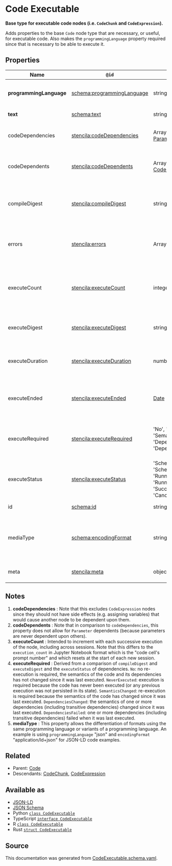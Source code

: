 # Code Executable

**Base type for executable code nodes (i.e. `CodeChunk` and `CodeExpression`).**

Adds properties to the base `Code` node type that are necessary, or useful, for executable code. Also makes the `programmingLanguage` property required since that is necessary to be able to execute it.

## Properties

| Name                    | `@id`                                                                         | Type                                                                                                               | Description                                                                             | Inherited from                      |
| ----------------------- | ----------------------------------------------------------------------------- | ------------------------------------------------------------------------------------------------------------------ | --------------------------------------------------------------------------------------- | ----------------------------------- |
| **programmingLanguage** | [schema:programmingLanguage](https://schema.org/programmingLanguage)          | string                                                                                                             | The programming language of the code.                                                   | [Code](Code.md)                     |
| **text**                | [schema:text](https://schema.org/text)                                        | string                                                                                                             | The text of the code.                                                                   | [Code](Code.md)                     |
| codeDependencies        | [stencila:codeDependencies](https://schema.stenci.la/codeDependencies.jsonld) | Array of ([CodeChunk](CodeChunk.md) _or_ [Parameter](Parameter.md))                                                | The upstream dependencies of the code. See note [1](#notes).                            | [CodeExecutable](CodeExecutable.md) |
| codeDependents          | [stencila:codeDependents](https://schema.stenci.la/codeDependents.jsonld)     | Array of ([CodeChunk](CodeChunk.md) _or_ [CodeExpression](CodeExpression.md))                                      | The downstream dependents of the code. See note [2](#notes).                            | [CodeExecutable](CodeExecutable.md) |
| compileDigest           | [stencila:compileDigest](https://schema.stenci.la/compileDigest.jsonld)       | string                                                                                                             | A digest of the content, semantics and dependencies of the node.                        | [CodeExecutable](CodeExecutable.md) |
| errors                  | [stencila:errors](https://schema.stenci.la/errors.jsonld)                     | Array of [CodeError](CodeError.md)                                                                                 | Errors when compiling (e.g. syntax errors) or executing the chunk.                      | [CodeExecutable](CodeExecutable.md) |
| executeCount            | [stencila:executeCount](https://schema.stenci.la/executeCount.jsonld)         | integer                                                                                                            | A count of the number of times that the node has been executed. See note [3](#notes).   | [CodeExecutable](CodeExecutable.md) |
| executeDigest           | [stencila:executeDigest](https://schema.stenci.la/executeDigest.jsonld)       | string                                                                                                             | The `compileDigest` of the node when it was last executed.                              | [CodeExecutable](CodeExecutable.md) |
| executeDuration         | [stencila:executeDuration](https://schema.stenci.la/executeDuration.jsonld)   | number                                                                                                             | Duration in seconds of the last execution of the code.                                  | [CodeExecutable](CodeExecutable.md) |
| executeEnded            | [stencila:executeEnded](https://schema.stenci.la/executeEnded.jsonld)         | [Date](Date.md)                                                                                                    | The date-time that the the last execution of the code ended.                            | [CodeExecutable](CodeExecutable.md) |
| executeRequired         | [stencila:executeRequired](https://schema.stenci.la/executeRequired.jsonld)   | 'No', 'NeverExecuted', 'SemanticsChanged', 'DependenciesChanged', 'DependenciesFailed'                             | Whether, and why, a node requires execution or re-execution. See note [4](#notes).      | [CodeExecutable](CodeExecutable.md) |
| executeStatus           | [stencila:executeStatus](https://schema.stenci.la/executeStatus.jsonld)       | 'Scheduled', 'ScheduledPreviouslyFailed', 'Running', 'RunningPreviouslyFailed', 'Succeeded', 'Failed', 'Cancelled' | Status of the most recent, including any current, execution of the code.                | [CodeExecutable](CodeExecutable.md) |
| id                      | [schema:id](https://schema.org/id)                                            | string                                                                                                             | The identifier for this item.                                                           | [Entity](Entity.md)                 |
| mediaType               | [schema:encodingFormat](https://schema.org/encodingFormat)                    | string                                                                                                             | Media type, typically expressed using a MIME format, of the code. See note [5](#notes). | [Code](Code.md)                     |
| meta                    | [stencila:meta](https://schema.stenci.la/meta.jsonld)                         | object                                                                                                             | Metadata associated with this item.                                                     | [Entity](Entity.md)                 |

## Notes

1. **codeDependencies** : Note that this excludes `CodeExpression` nodes since they should not have side effects (e.g. assigning variables) that would cause another node to be dependent upon them.
2. **codeDependents** : Note that in comparison to `codeDependencies`, this property does not allow for `Parameter` dependents (because parameters are never dependent upon others).
3. **executeCount** : Intended to increment with each successive execution of the node, including across sessions. Note that this differs to the `execution_count` in Jupyter Notebook format which is the "code cell's prompt number" and which resets at the start of each new session.
4. **executeRequired** : Derived from a comparison of `compileDigest` and `executeDigest` and the `executeStatus` of dependencies. `No`: no re-execution is required, the semantics of the code and its dependencies has not changed since it was last executed. `NeverExecuted`: execution is required because the code has never been executed (or any previous execution was not persisted in its state). `SemanticsChanged`: re-execution is required because the semantics of the code has changed since it was last executed. `DependenciesChanged`: the semantics of one or more dependencies (including transitive dependencies) changed since it was last executed. `DependenciesFailed`: one or more dependencies (including transitive dependencies) failed when it was last executed.
5. **mediaType** : This property allows the differentiation of formats using the same programming language or variants of a programming language. An example is using `programmingLanguage` "json" and `encodingFormat` "application/ld+json" for JSON-LD code examples.

## Related

- Parent: [Code](Code.md)
- Descendants: [CodeChunk](CodeChunk.md), [CodeExpression](CodeExpression.md)

## Available as

- [JSON-LD](https://schema.stenci.la/CodeExecutable.jsonld)
- [JSON Schema](https://schema.stenci.la/v1/CodeExecutable.schema.json)
- Python [`class CodeExecutable`](https://stencila.github.io/schema/python/docs/types.html#schema.types.CodeExecutable)
- TypeScript [`interface CodeExecutable`](https://stencila.github.io/schema/ts/docs/interfaces/codeexecutable.html)
- R [`class CodeExecutable`](https://cran.r-project.org/web/packages/stencilaschema/stencilaschema.pdf)
- Rust [`struct CodeExecutable`](https://docs.rs/stencila-schema/latest/stencila_schema/struct.CodeExecutable.html)

## Source

This documentation was generated from [CodeExecutable.schema.yaml](https://github.com/stencila/stencila/blob/master/schema/schema/CodeExecutable.schema.yaml).
